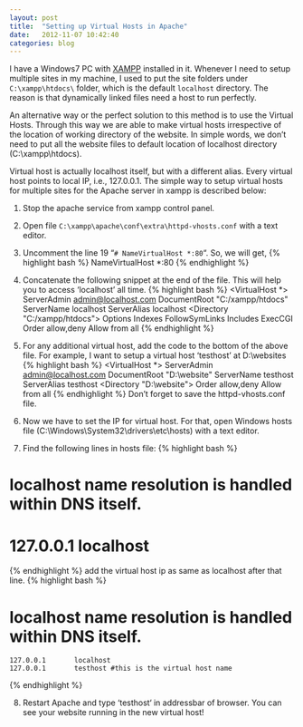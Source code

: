 ```yaml
---
layout: post
title:  "Setting up Virtual Hosts in Apache"
date:   2012-11-07 10:42:40
categories: blog
---
```


I have a Windows7 PC with <a href="http://www.apachefriends.org/en/xampp-windows.html">XAMPP</a> installed in it. Whenever I need to setup multiple sites in my machine, I used to put the site folders under <code>C:\\xampp\\htdocs\\</code> folder, which is the default <code>localhost</code> directory. The reason is that dynamically linked files need a host to run perfectly.

An alternative way or the perfect solution to this method is to use the Virtual Hosts. Through this way we are able to make virtual hosts irrespective of the location of working directory of the website. In simple words, we don’t need to put all the website files to default location of localhost directory (C:\xampp\htdocs\).

Virtual host is actually localhost itself, but with a different alias. Every virtual host points to local IP, i.e., 127.0.0.1. The simple way to setup virtual hosts for multiple sites for the Apache server in xampp is described below:

1) Stop the apache service from xampp control panel.

2) Open file <code>C:\xampp\apache\conf\extra\httpd-vhosts.conf</code> with a text editor.

3) Uncomment the line 19 “<code># NameVirtualHost *:80</code>“. So, we will get,
{% highlight bash %}
	NameVirtualHost *:80
{% endhighlight %}

4) Concatenate the following snippet at the end of the file. This will help you to access ‘localhost’ all time.
{% highlight bash %}
    <VirtualHost *>
        ServerAdmin admin@localhost.com
        DocumentRoot "C:/xampp/htdocs"
        ServerName localhost
        ServerAlias localhost
        <Directory "C:/xampp/htdocs">
            Options Indexes FollowSymLinks Includes ExecCGI
            Order allow,deny
            Allow from all
        </Directory>
    </VirtualHost>
{% endhighlight %}

5) For any additional virtual host, add the code to the bottom of the above file. For example, I want to setup a virtual host ‘testhost’ at D:\websites\
	{% highlight bash %}
	    <VirtualHost *>
	        ServerAdmin admin@localhost.com
	        DocumentRoot "D:\website"
	        ServerName testhost
	        ServerAlias testhost
	        <Directory "D:\website">
	            Order allow,deny
	            Allow from all
	        </Directory>
	    </VirtualHost> 
	{% endhighlight %}
Don’t forget to save the httpd-vhosts.conf file.

6) Now we have to set the IP for virtual host. For that, open Windows hosts file (C:\Windows\System32\drivers\etc\hosts) with a text editor.

7) Find the following lines in hosts file:
{% highlight bash %}
# localhost name resolution is handled within DNS itself.
#	127.0.0.1       localhost
{% endhighlight %}
add the virtual host ip as same as localhost after that line.
{% highlight bash %}
# localhost name resolution is handled within DNS itself.
	127.0.0.1       localhost
	127.0.0.1       testhost #this is the virtual host name
{% endhighlight %}
    

8) Restart Apache and type ‘testhost‘ in addressbar of browser. You can see your website running in the new virtual host!
